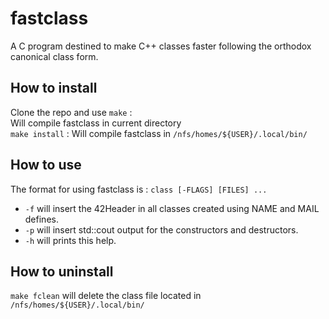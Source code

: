 
# fastclass

A C program destined to make C++ classes faster following the orthodox canonical class form.

## How to install

Clone the repo and use ```make``` :  
Will compile fastclass in current directory  
```make install``` :
Will compile fastclass in ```/nfs/homes/${USER}/.local/bin/```  
## How to use

The format for using fastclass is : ```class [-FLAGS] [FILES] ...```

* ```-f``` will insert the 42Header in all classes created using NAME and MAIL defines.
* ```-p``` will insert std::cout output for the constructors and destructors.
* ```-h``` will prints this help.

## How to uninstall
```make fclean``` will delete the class file located in ```/nfs/homes/${USER}/.local/bin/``` 




